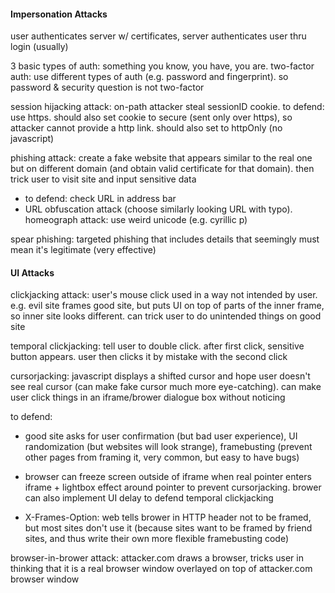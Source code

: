 #### Impersonation Attacks

user authenticates server w/ certificates, server authenticates user thru login (usually)

3 basic types of auth: something you know, you have, you are. two-factor auth: use different types of auth (e.g. password and fingerprint). so password & security question is not two-factor

session hijacking attack: on-path attacker steal sessionID cookie. to defend: use https. should also set cookie to secure (sent only over https), so attacker cannot provide a http link. should also set to httpOnly (no javascript)

phishing attack: create a fake website that appears similar to the real one but on different domain (and obtain valid certificate for that domain). then trick user to visit site and input sensitive data

- to defend: check URL in address bar
- URL obfuscation attack (choose similarly looking URL with typo). homeograph attack: use weird unicode (e.g. cyrillic p)

spear phishing: targeted phishing that includes details that seemingly must mean it's legitimate (very effective)

#### UI Attacks

clickjacking attack: user's mouse click used in a way not intended by user. e.g. evil site frames good site, but puts UI on top of parts of the inner frame, so inner site looks different. can trick user to do unintended things on good site

temporal clickjacking: tell user to double click. after first click, sensitive button appears. user then clicks it by mistake with the second click

cursorjacking: javascript displays a shifted cursor and hope user doesn't see real cursor (can make fake cursor much more eye-catching). can make user click things in an iframe/brower dialogue box without noticing

to defend: 

- good site asks for user confirmation (but bad user experience), UI randomization (but websites will look strange), framebusting (prevent other pages from framing it, very common, but easy to have bugs)

- browser can freeze screen outside of iframe when real pointer enters iframe + lightbox effect around pointer to prevent cursorjacking. brower can also implement UI delay to defend temporal clickjacking

- X-Frames-Option: web tells brower in HTTP header not to be framed, but most sites don't use it (because sites want to be framed by friend sites, and thus write their own more flexible framebusting code)

browser-in-brower attack: attacker.com draws a browser, tricks user in thinking that it is a real browser window overlayed on top of attacker.com browser window